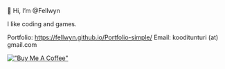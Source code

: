 👋 Hi, I’m @Fellwyn


I like coding and games. 





Portfolio: https://fellwyn.github.io/Portfolio-simple/
Email: kooditunturi (at) gmail.com
<!---
kaunfell/kaunfell is a ✨ special ✨ repository because its `README.md` (this file) appears on your GitHub profile.
You can click the Preview link to take a look at your changes.
--->
[!["Buy Me A Coffee"](https://www.buymeacoffee.com/assets/img/custom_images/orange_img.png)](https://www.buymeacoffee.com/kaunfell)
